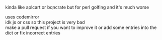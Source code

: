 kinda like aplcart or bqncrate but for perl golfing and it's much worse

uses codemirror<br>
idk js or css so this project is very bad<br>
make a pull request if you want to improve it or add some entries into the dict or fix incorrect entries